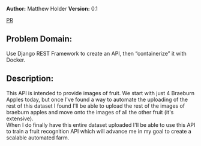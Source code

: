 **Author:** Matthew Holder
**Version:** 0.1

[PR](https://github.com/holdermatthew5/fruit_images/pull/1#issue-596210852)

## Problem Domain:

Use Django REST Framework to create an API, then “containerize” it with Docker.

## Description:

This API is intended to provide images of fruit. We start with just 4 Braeburn Apples today, but once I've found a way to automate the uploading of the rest of this dataset I found I'll be able to upload the rest of the images of braeburn apples and move onto the images of all the other fruit (it's extensive).  
When I do finally have this entire dataset uploaded I'll be able to use this API to train a fruit recognition API which will advance me in my goal to create a scalable automated farm.  